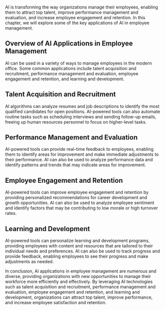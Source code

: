 
AI is transforming the way organizations manage their employees, enabling them to attract top talent, improve performance management and evaluation, and increase employee engagement and retention. In this chapter, we will explore some of the key applications of AI in employee management.

Overview of AI Applications in Employee Management
--------------------------------------------------

AI can be used in a variety of ways to manage employees in the modern office. Some common applications include talent acquisition and recruitment, performance management and evaluation, employee engagement and retention, and learning and development.

Talent Acquisition and Recruitment
----------------------------------

AI algorithms can analyze resumes and job descriptions to identify the most qualified candidates for open positions. AI-powered tools can also automate routine tasks such as scheduling interviews and sending follow-up emails, freeing up human resources personnel to focus on higher-level tasks.

Performance Management and Evaluation
-------------------------------------

AI-powered tools can provide real-time feedback to employees, enabling them to identify areas for improvement and make immediate adjustments to their performance. AI can also be used to analyze performance data and identify patterns and trends that may indicate areas for improvement.

Employee Engagement and Retention
---------------------------------

AI-powered tools can improve employee engagement and retention by providing personalized recommendations for career development and growth opportunities. AI can also be used to analyze employee sentiment and identify factors that may be contributing to low morale or high turnover rates.

Learning and Development
------------------------

AI-powered tools can personalize learning and development programs, providing employees with content and resources that are tailored to their individual needs and preferences. AI can also be used to track progress and provide feedback, enabling employees to see their progress and make adjustments as needed.

In conclusion, AI applications in employee management are numerous and diverse, providing organizations with new opportunities to manage their workforce more efficiently and effectively. By leveraging AI technologies such as talent acquisition and recruitment, performance management and evaluation, employee engagement and retention, and learning and development, organizations can attract top talent, improve performance, and increase employee satisfaction and retention.
